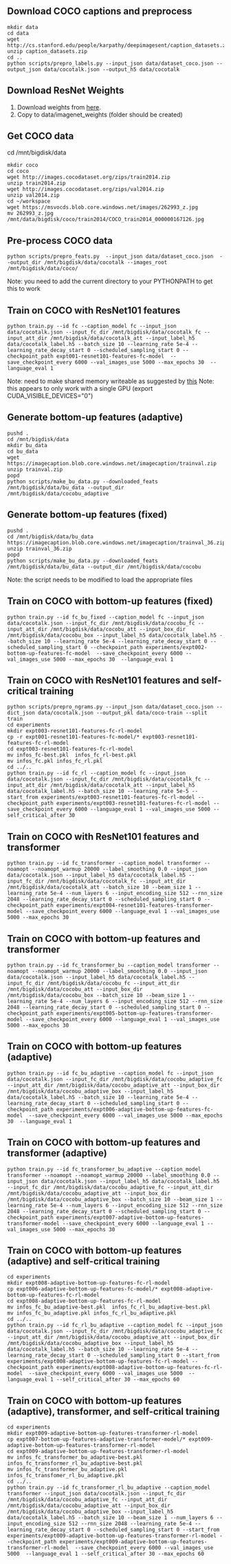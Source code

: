 ## Download COCO captions and preprocess
```
mkdir data
cd data
wget http://cs.stanford.edu/people/karpathy/deepimagesent/caption_datasets.zip
unzip caption_datasets.zip
cd ..
python scripts/prepro_labels.py --input_json data/dataset_coco.json --output_json data/cocotalk.json --output_h5 data/cocotalk
```

## Download ResNet Weights
1) Download weights from [here](https://drive.google.com/drive/folders/0B7fNdx_jAqhtbVYzOURMdDNHSGM).
2) Copy to data/imagenet_weights (folder should be created)

## Get COCO data
cd /mnt/bigdisk/data
```
mkdir coco
cd coco
wget http://images.cocodataset.org/zips/train2014.zip
unzip train2014.zip
wget http://images.cocodataset.org/zips/val2014.zip
unzip val2014.zip
cd ~/workspace
wget https://msvocds.blob.core.windows.net/images/262993_z.jpg
mv 262993_z.jpg /mnt/data/bigdisk/coco/train2014/COCO_train2014_000000167126.jpg
```

## Pre-process COCO data
```
python scripts/prepro_feats.py  --input_json data/dataset_coco.json  --output_dir /mnt/bigdisk/data/cocotalk --images_root /mnt/bigdisk/data/coco/
```
Note: you need to add the current directory to your PYTHONPATH to get this to work

## Train on COCO with ResNet101 features
```
python train.py --id fc --caption_model fc --input_json data/cocotalk.json --input_fc_dir /mnt/bigdisk/data/cocotalk_fc --input_att_dir /mnt/bigdisk/data/cocotalk_att --input_label_h5 data/cocotalk_label.h5 --batch_size 10 --learning_rate 5e-4 --learning_rate_decay_start 0 --scheduled_sampling_start 0 --checkpoint_path expt001-resnet101-features-fc-model  --save_checkpoint_every 6000 --val_images_use 5000 --max_epochs 30  --language_eval 1
```
Note: need to make shared memory writeable as suggested by [this](https://stackoverflow.com/questions/2009278/python-multiprocessing-permission-denied)
Note: this appears to only work with a single GPU (export CUDA_VISIBLE_DEVICES="0")

## Generate bottom-up features (adaptive)
```
pushd .
cd /mnt/bigdisk/data
mkdir bu_data
cd bu_data
wget https://imagecaption.blob.core.windows.net/imagecaption/trainval.zip
unzip trainval.zip
popd
python scripts/make_bu_data.py --downloaded_feats /mnt/bigdisk/data/bu_data --output_dir /mnt/bigdisk/data/cocobu_adaptive
```

## Generate bottom-up features (fixed)
```
pushd .
cd /mnt/bigdisk/data/bu_data
https://imagecaption.blob.core.windows.net/imagecaption/trainval_36.zip
unzip trainval_36.zip
popd
python scripts/make_bu_data.py --downloaded_feats /mnt/bigdisk/data/bu_data --output_dir /mnt/bigdisk/data/cocobu
```
Note: the script needs to be modified to load the appropriate files


## Train on COCO with bottom-up features (fixed)
```
python train.py --id fc_bu_fixed --caption_model fc --input_json data/cocotalk.json --input_fc_dir /mnt/bigdisk/data/cocobu_fc --input_att_dir /mnt/bigdisk/data/cocobu_att --input_box_dir /mnt/bigdisk/data/cocobu_box --input_label_h5 data/cocotalk_label.h5 --batch_size 10 --learning_rate 5e-4 --learning_rate_decay_start 0 --scheduled_sampling_start 0 --checkpoint_path experiments/expt002-bottom-up-features-fc-model  --save_checkpoint_every 6000 --val_images_use 5000 --max_epochs 30  --language_eval 1
```

## Train on COCO with ResNet101 features and self-critical training
```
python scripts/prepro_ngrams.py --input_json data/dataset_coco.json --dict_json data/cocotalk.json --output_pkl data/coco-train --split train
cd experiments
mkdir expt003-resnet101-features-fc-rl-model
cp -r expt001-resnet101-features-fc-model/* expt003-resnet101-features-fc-rl-model
cd expt003-resnet101-features-fc-rl-model
mv infos_fc-best.pkl  infos_fc_rl-best.pkl
mv infos_fc.pkl infos_fc_rl.pkl
cd ../..
python train.py --id fc_rl --caption_model fc --input_json data/cocotalk.json --input_fc_dir /mnt/bigdisk/data/cocotalk_fc --input_att_dir /mnt/bigdisk/data/cocotalk_att --input_label_h5 data/cocotalk_label.h5 --batch_size 10 --learning_rate 5e-5 --start_from experiments/expt003-resnet101-features-fc-rl-model --checkpoint_path experiments/expt003-resnet101-features-fc-rl-model --save_checkpoint_every 6000 --language_eval 1 --val_images_use 5000 --self_critical_after 30
```

## Train on COCO with ResNet101 features and transformer
```
python train.py --id fc_transformer --caption_model transformer --noamopt --noamopt_warmup 20000 --label_smoothing 0.0 --input_json data/cocotalk.json --input_label_h5 data/cocotalk_label.h5 --input_fc_dir /mnt/bigdisk/data/cocotalk_fc --input_att_dir /mnt/bigdisk/data/cocotalk_att --batch_size 10 --beam_size 1 --learning_rate 5e-4 --num_layers 6 --input_encoding_size 512 --rnn_size 2048 --learning_rate_decay_start 0 --scheduled_sampling_start 0 --checkpoint_path experiments/expt004-resnet101-features-transformer-model --save_checkpoint_every 6000 --language_eval 1 --val_images_use 5000 --max_epochs 30
```

## Train on COCO with bottom-up features and transformer
```
python train.py --id fc_transformer_bu --caption_model transformer --noamopt --noamopt_warmup 20000 --label_smoothing 0.0 --input_json data/cocotalk.json --input_label_h5 data/cocotalk_label.h5 --input_fc_dir /mnt/bigdisk/data/cocobu_fc --input_att_dir /mnt/bigdisk/data/cocobu_att --input_box_dir /mnt/bigdisk/data/cocobu_box --batch_size 10 --beam_size 1 --learning_rate 5e-4 --num_layers 6 --input_encoding_size 512 --rnn_size 2048 --learning_rate_decay_start 0 --scheduled_sampling_start 0 --checkpoint_path experiments/expt005-bottom-up-features-transformer-model --save_checkpoint_every 6000 --language_eval 1 --val_images_use 5000 --max_epochs 30
```

## Train on COCO with bottom-up features (adaptive)
```
python train.py --id fc_bu_adaptive --caption_model fc --input_json data/cocotalk.json --input_fc_dir /mnt/bigdisk/data/cocobu_adaptive_fc --input_att_dir /mnt/bigdisk/data/cocobu_adaptive_att --input_box_dir /mnt/bigdisk/data/cocobu_adaptive_box --input_label_h5 data/cocotalk_label.h5 --batch_size 10 --learning_rate 5e-4 --learning_rate_decay_start 0 --scheduled_sampling_start 0 --checkpoint_path experiments/expt006-adaptive-bottom-up-features-fc-model  --save_checkpoint_every 6000 --val_images_use 5000 --max_epochs 30  --language_eval 1
```
## Train on COCO with bottom-up features and transformer (adaptive)
```
python train.py --id fc_transformer_bu_adaptive --caption_model transformer --noamopt --noamopt_warmup 20000 --label_smoothing 0.0 --input_json data/cocotalk.json --input_label_h5 data/cocotalk_label.h5 --input_fc_dir /mnt/bigdisk/data/cocobu_adaptive_fc --input_att_dir /mnt/bigdisk/data/cocobu_adaptive_att --input_box_dir /mnt/bigdisk/data/cocobu_adaptive_box --batch_size 10 --beam_size 1 --learning_rate 5e-4 --num_layers 6 --input_encoding_size 512 --rnn_size 2048 --learning_rate_decay_start 0 --scheduled_sampling_start 0 --checkpoint_path experiments/expt007-adaptive-bottom-up-features-transformer-model --save_checkpoint_every 6000 --language_eval 1 --val_images_use 5000 --max_epochs 30
```


## Train on COCO with bottom-up features (adaptive) and self-critical training
```
cd experiments
mkdir expt008-adaptive-bottom-up-features-fc-rl-model
cp expt006-adaptive-bottom-up-features-fc-model/* expt008-adaptive-bottom-up-features-fc-rl-model
cd expt008-adaptive-bottom-up-features-fc-rl-model
mv infos_fc_bu_adaptive-best.pkl  infos_fc_rl_bu_adaptive-best.pkl
mv infos_fc_bu_adaptive.pkl infos_fc_rl_bu_adaptive.pkl
cd ../..
python train.py --id fc_rl_bu_adaptive --caption_model fc --input_json data/cocotalk.json --input_fc_dir /mnt/bigdisk/data/cocobu_adaptive_fc --input_att_dir /mnt/bigdisk/data/cocobu_adaptive_att --input_box_dir /mnt/bigdisk/data/cocobu_adaptive_box --input_label_h5 data/cocotalk_label.h5 --batch_size 10 --learning_rate 5e-4 --learning_rate_decay_start 0 --scheduled_sampling_start 0 --start_from experiments/expt008-adaptive-bottom-up-features-fc-rl-model --checkpoint_path experiments/expt008-adaptive-bottom-up-features-fc-rl-model  --save_checkpoint_every 6000 --val_images_use 5000  --language_eval 1 --self_critical_after 30 --max_epochs 60
```

## Train on COCO with bottom-up features (adaptive), transformer, and self-critical training
```
cd experiments
mkdir expt009-adaptive-bottom-up-features-transformer-rl-model
cp expt007-bottom-up-features-adaptive-transformer-model/* expt009-adaptive-bottom-up-features-transformer-rl-model
cd expt009-adaptive-bottom-up-features-transformer-rl-model
mv infos_fc_transformer_bu_adaptive-best.pkl  infos_fc_transformer_rl_bu_adaptive-best.pkl
mv infos_fc_transformer_bu_adaptive.pkl infos_fc_transfomer_rl_bu_adaptive.pkl
cd ../..
python train.py --id fc_transformer_rl_bu_adaptive --caption_model transformer --input_json data/cocotalk.json --input_fc_dir /mnt/bigdisk/data/cocobu_adaptive_fc --input_att_dir /mnt/bigdisk/data/cocobu_adaptive_att --input_box_dir /mnt/bigdisk/data/cocobu_adaptive_box --input_label_h5 data/cocotalk_label.h5 --batch_size 10 --beam_size 1 --num_layers 6 --input_encoding_size 512 --rnn_size 2048 --learning_rate 5e-4 --learning_rate_decay_start 0 --scheduled_sampling_start 0 --start_from experiments/expt009-adaptive-bottom-up-features-transformer-rl-model --checkpoint_path experiments/expt009-adaptive-bottom-up-features-transformer-rl-model  --save_checkpoint_every 6000 --val_images_use 5000  --language_eval 1 --self_critical_after 30 --max_epochs 60
```
